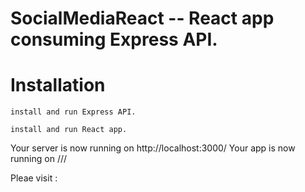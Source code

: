 SocialMediaReact -- React app consuming Express API.
=====================================

Installation
============

```
install and run Express API.
```
```
install and run React app.
```

Your server is now running on http://localhost:3000/
Your app is now running on ///

Pleae visit :

